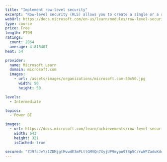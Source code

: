 ```yaml
---
title: "Implement row-level security"
excerpt: "Row-level security (RLS) allows you to create a single or a set of reports that targets data for a specific user. In this module, you will learn how to implement RLS by using either a static or dynamic method and how Microsoft Power BI simplifies testing RLS in Power BI Desktop and Power BI service."
webUrl: https://docs.microsoft.com/en-us/learn/modules/row-level-security-power-bi/
type: course
price: Free
length: PT9M
ratings:
  count: 2064
  average: 4.815407
heat: 54

provider:
  name: Microsoft Learn
  domain: microsoft.com
  images:
    - url: /assets/images/organizations/microsoft.com-50x50.jpg
      width: 50
      height: 50

levels:
  - Intermediate

topics:
  - Power BI

images:
  - url: https://docs.microsoft.com/learn/achievements/row-level-security-power-bi-social.png
    width: 643
    height: 321
    isCached: true

secured: "ZJ9fcJvYz1ZDMjgtMvwdE3mPLttGMVQn7XyjUP9mypo97Bp5C/rwWFZadwXdcNCTwG21MI3cm5v2NeDAqMruXksVcTEtPXfBoiCs+pPb7l3L6VdX3f/Tszu5aE+scTjo4THy7lkdlClIzNSSndClVhpX3D5Ykbm4+xChDSx7ae3aNaS/T7QyqKgK/YwiUeIXzzBkNELkrZ9zYcIr8N2LYx7/IJDf0yTJxkbS/G+Dl7OPuzKkv4JLIJiM+aftgjnYIAPBa+ek6v7XwO2uB35dyIkKn1B6tn6fDZPG48Cts36g6oHmlZVU46kwZ8d2hKfgzaZ9p0xBUbE72ooUE6G748EcXLjQTWyri+4VWmxgWKQWnR1ylo0nq7fZwwWDFwa+L/h6xq/lO9iI4GEkQKOCHkSrFQTYP0R++oCvMdfOgWs=;f/BnSyiSGrcPHXqucLEk2g=="
---
```


